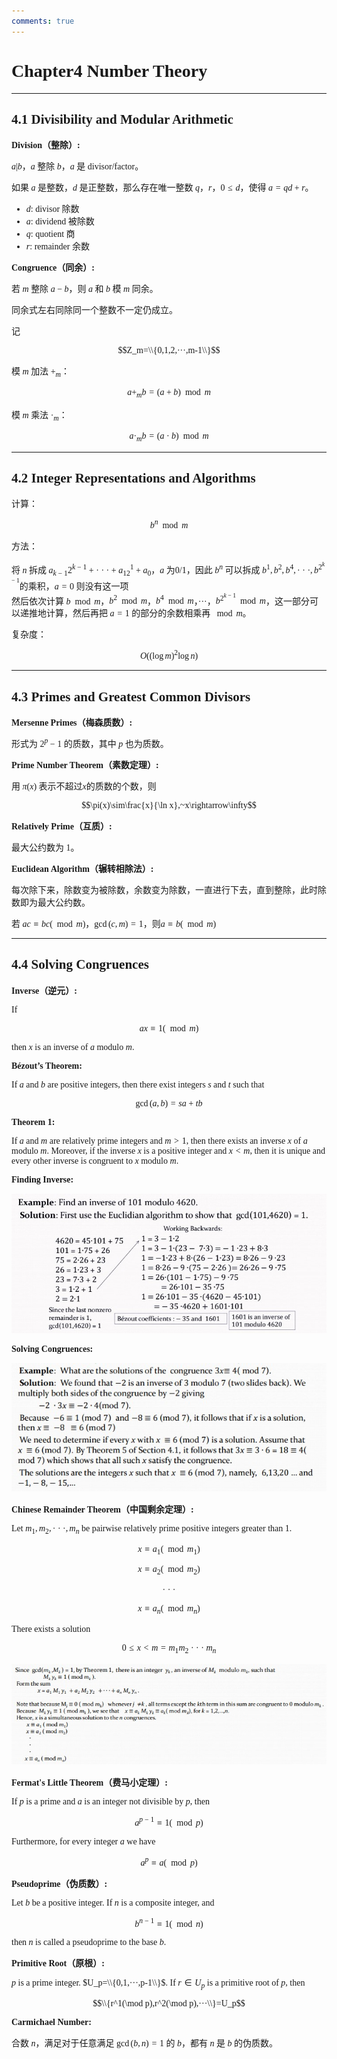 ```yaml
---
comments: true
---
```


<span style="font-family: 'Times New Roman';">

# Chapter4 Number Theory

***

## 4.1 Divisibility and Modular Arithmetic

**Division（整除）:**

$a|b$，$a$ 整除 $b$，$a$ 是 divisor/factor。

如果 $a$ 是整数，$d$ 是正整数，那么存在唯一整数 $q$，$r$，$0\leqslant d$，使得 $a=qd+r$。

* $d$: divisor 除数
* $a$: dividend 被除数
* $q$: quotient 商
* $r$: remainder 余数

**Congruence（同余）:**

若 $m$ 整除 $a-b$，则 $a$ 和 $b$ 模 $m$ 同余。

同余式左右同除同一个整数不一定仍成立。

记 

$$Z_m=\\{0,1,2,···,m-1\\}$$

模 $m$ 加法 $+_m$：

$$a+_mb=(a+b)\mod m$$

模 $m$ 乘法 $·_m$：

$$a·_mb=(a·b)\mod m$$

***

## 4.2 Integer Representations and Algorithms

计算： 

$$b^n\mod m$$

方法：

将 $n$ 拆成 $a_{k-1}2^{k-1}+···+a_12^1+a_0$，$a$ 为0/1，因此 $b^n$ 可以拆成 $b^1,b^2,b^4,···,b^{2^{k-1}}$的乘积，$a=0$ 则没有这一项  
然后依次计算 $b\mod m$，$b^2\mod m$，$b^4\mod m$，···，$b^{2^{k-1}}\mod m$，这一部分可以递推地计算，然后再把 $a=1$ 的部分的余数相乘再 $\mod m$。

复杂度：

$$O((\log m)^2\log n)$$

***

## 4.3 Primes and Greatest Common Divisors

**Mersenne Primes（梅森质数）:**

形式为 $2^p-1$ 的质数，其中 $p$ 也为质数。

**Prime Number Theorem（素数定理）:**

用 $\pi(x)$ 表示不超过$x$的质数的个数，则  

$$\pi(x)\sim\frac{x}{\ln x},~x\rightarrow\infty$$

**Relatively Prime（互质）:**

最大公约数为 $1$。

**Euclidean Algorithm（辗转相除法）:**

每次除下来，除数变为被除数，余数变为除数，一直进行下去，直到整除，此时除数即为最大公约数。

若 $ac\equiv bc(\mod m)$，$\gcd(c,m)=1$，则$a\equiv b(\mod m)$

***

## 4.4 Solving Congruences

**Inverse（逆元）:**

If 

$$ax\equiv1(\mod m)$$

then $x$ is an inverse of $a$ modulo $m$.

**Bézout’s Theorem:**

If $a$ and $b$ are positive integers, then there exist integers $s$ and $t$ such that 

$$\gcd(a,b)=sa+tb$$

**Theorem 1:**

If $a$ and $m$ are relatively prime integers and $m>1$, then there exists an inverse $x$ of $a$ modulo $m$. Moreover, if the inverse $x$ is a positive integer and $x<m$, then it is unique and every other inverse is congruent to $x$ modulo $m$.

**Finding Inverse:**

![alt text](image/4.4.1.jpg)

**Solving Congruences:**

![alt text](image/4.4.2.jpg)

**Chinese Remainder Theorem（中国剩余定理）:**

Let $m_1,m_2,···,m_n$ be pairwise relatively prime positive integers greater than 1.

$$x\equiv a_1(\mod m_1)$$

$$x\equiv a_2(\mod m_2)$$

$$···$$

$$x\equiv a_n(\mod m_n)$$

There exists a solution 

$$0\leqslant x<m=m_1m_2···m_n$$

![alt text](image/4.4.3.jpg)

**Fermat's Little Theorem（费马小定理）:**

If $p$ is a prime and $a$ is an integer not divisible by $p$, then 

$$a^{p-1}\equiv1(\mod p)$$

Furthermore, for every integer $a$ we have 

$$a^p\equiv a(\mod p)$$

**Pseudoprime（伪质数）:**

Let $b$ be a positive integer. If $n$ is a composite integer, and 

$$b^{n-1}\equiv 1(\mod n)$$

then $n$ is called a pseudoprime to the base $b$.

**Primitive Root（原根）:**

$p$ is a prime integer. $U_p=\\{0,1,···,p-1\\}$. If $r\in U_p$ is a primitive root of $p$, then 

$$\\{r^1(\mod p),r^2(\mod p),···\\}=U_p$$

**Carmichael Number:**

合数 $n$，满足对于任意满足 $\gcd(b,n)=1$ 的 $b$，都有 $n$ 是 $b$ 的伪质数。